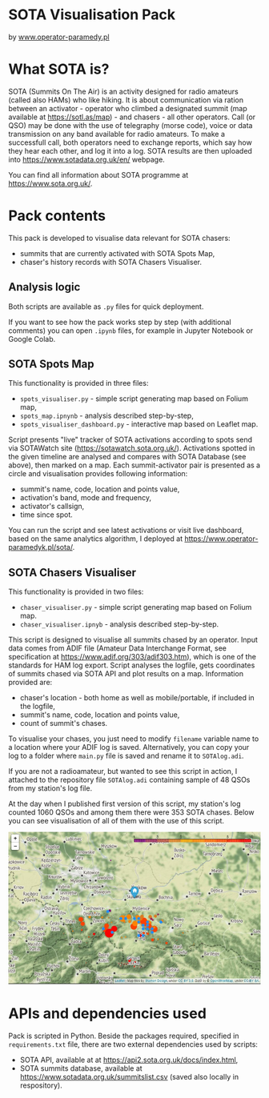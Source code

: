 # SOTA Visualisation Pack
by www.operator-paramedy.pl

# What SOTA is?

SOTA (Summits On The Air) is an activity designed for radio amateurs (called also HAMs) who like hiking. It is about communication via ration between an activator - operator who climbed a designated summit (map available at https://sotl.as/map) - and chasers - all other operators. Call  (or QSO) may be done with the use of telegraphy (morse code), voice or data transmission on any band available for radio amateurs. To make a successfull call, both operators need to exchange reports, which say how they hear each other, and log it into a log. SOTA results are then uploaded into https://www.sotadata.org.uk/en/ webpage.

You can find all information about SOTA programme at https://www.sota.org.uk/.

# Pack contents

This pack is developed to visualise data relevant for SOTA chasers:

- summits that are currently activated with SOTA Spots Map,
- chaser's history records with SOTA Chasers Visualiser.

## Analysis logic

Both scripts are available as ```.py``` files for quick deployment.

If you want to see how the pack works step by step (with additional comments) you can open ```.ipynb``` files, for example in Jupyter Notebook or Google Colab. 


## SOTA Spots Map

This functionality is provided in three files:
- ```spots_visualiser.py``` - simple script generating map based on Folium map,
- ```spots_map.ipnynb``` - analysis described step-by-step,
- ```spots_visualiser_dashboard.py``` - interactive map based on Leaflet map.

Script presents "live" tracker of SOTA activations according to spots send via SOTAWatch site (https://sotawatch.sota.org.uk/). Activations spotted in the given timeline are analysed and compares with SOTA Database (see above), then marked on a map. Each summit-activator pair is presented as a circle and visualisation provides following information:
- summit's name, code, location and points value,
- activation's band, mode and frequency,
- activator's callsign,
- time since spot.

You can run the script and see latest activations or visit live dashboard, based on the same analytics algorithm,  I deployed at https://www.operator-paramedyk.pl/sota/.

## SOTA Chasers Visualiser

This functionality is provided in two files:
- ```chaser_visualiser.py``` - simple script generating map based on Folium map.
- ```chaser_visualiser.ipnyb``` - analysis described step-by-step.

This script is designed to visualise all summits chased by an operator. Input data comes from ADIF file (Amateur Data Interchange Format, see specification at https://www.adif.org/303/adif303.htm), which is one of the standards for HAM log export. Script analyses the logfile, gets coordinates of summits chased via SOTA API and plot results on a map. Information provided are:
- chaser's location - both home as well as mobile/portable, if included in the logfile,
- summit's name, code, location and points value,
- count of summit's chases.

To visualise your chases, you just need to modify ```filename``` variable name to a location where your ADIF log is saved. Alternatively, you can copy your log to a folder where ```main.py``` file is saved and rename it to ```SOTAlog.adi```.

If you are not a radioamateur, but wanted to see this script in action, I attached to the repository file ```SOTAlog.adi``` containing sample of 48 QSOs from my station's log file.

At the day when I published first version of this script, my station's log counted 1060 QSOs and among them there were 353 SOTA chases. Below you can see visualisation of all of them with the use of this script.

![](full_log.jpg)

# APIs and dependencies used

Pack is scripted in Python. Beside the packages required, specified in ```requirements.txt``` file, there are two external dependencies used by scripts:  

- SOTA API, available at at https://api2.sota.org.uk/docs/index.html,
- SOTA summits database, available at https://www.sotadata.org.uk/summitslist.csv (saved also locally in respository).
